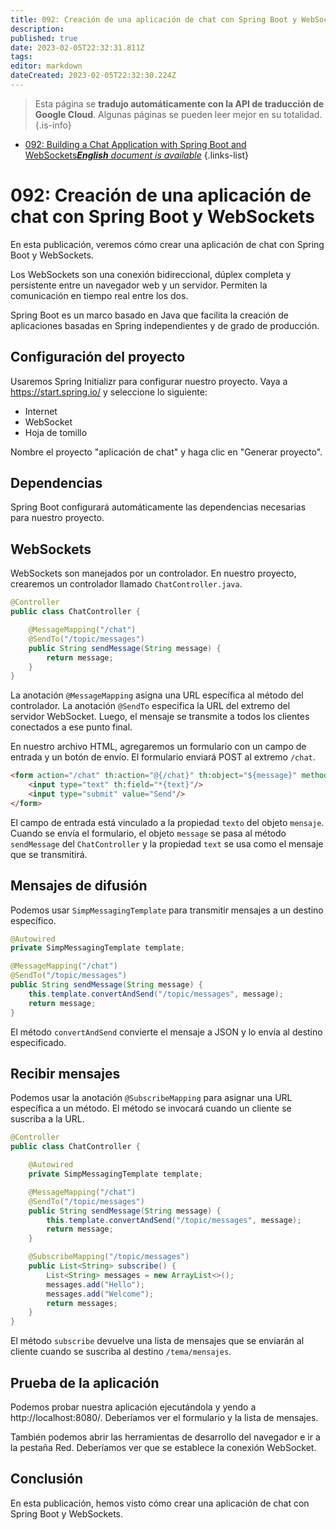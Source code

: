 ```yaml
---
title: 092: Creación de una aplicación de chat con Spring Boot y WebSockets
description: 
published: true
date: 2023-02-05T22:32:31.811Z
tags: 
editor: markdown
dateCreated: 2023-02-05T22:32:30.224Z
---
```


> Esta página se **tradujo automáticamente con la API de traducción de Google Cloud**.
Algunas páginas se pueden leer mejor en su totalidad.{.is-info}



- [092: Building a Chat Application with Spring Boot and WebSockets***English** document is available*](/en/Knowledge-base/Spring-Boot/Learning/092-building-a-chat-application-with-spring-boot-and-websockets)
{.links-list}


# 092: Creación de una aplicación de chat con Spring Boot y WebSockets

En esta publicación, veremos cómo crear una aplicación de chat con Spring Boot y WebSockets.

Los WebSockets son una conexión bidireccional, dúplex completa y persistente entre un navegador web y un servidor. Permiten la comunicación en tiempo real entre los dos.

Spring Boot es un marco basado en Java que facilita la creación de aplicaciones basadas en Spring independientes y de grado de producción.

## Configuración del proyecto

Usaremos Spring Initializr para configurar nuestro proyecto. Vaya a https://start.spring.io/ y seleccione lo siguiente:

* Internet
* WebSocket
* Hoja de tomillo

Nombre el proyecto "aplicación de chat" y haga clic en "Generar proyecto".

## Dependencias

Spring Boot configurará automáticamente las dependencias necesarias para nuestro proyecto.

## WebSockets

WebSockets son manejados por un controlador. En nuestro proyecto, crearemos un controlador llamado `ChatController.java`.

```java
@Controller
public class ChatController {

    @MessageMapping("/chat")
    @SendTo("/topic/messages")
    public String sendMessage(String message) {
        return message;
    }
}
```

La anotación `@MessageMapping` asigna una URL específica al método del controlador. La anotación `@SendTo` especifica la URL del extremo del servidor WebSocket. Luego, el mensaje se transmite a todos los clientes conectados a ese punto final.

En nuestro archivo HTML, agregaremos un formulario con un campo de entrada y un botón de envío. El formulario enviará POST al extremo `/chat`.

```html
<form action="/chat" th:action="@{/chat}" th:object="${message}" method="post">
    <input type="text" th:field="*{text}"/>
    <input type="submit" value="Send"/>
</form>
```

El campo de entrada está vinculado a la propiedad `texto` del objeto `mensaje`. Cuando se envía el formulario, el objeto `message` se pasa al método `sendMessage` del `ChatController` y la propiedad `text` se usa como el mensaje que se transmitirá.

## Mensajes de difusión

Podemos usar `SimpMessagingTemplate` para transmitir mensajes a un destino específico.

```java
@Autowired
private SimpMessagingTemplate template;

@MessageMapping("/chat")
@SendTo("/topic/messages")
public String sendMessage(String message) {
    this.template.convertAndSend("/topic/messages", message);
    return message;
}
```

El método `convertAndSend` convierte el mensaje a JSON y lo envía al destino especificado.

## Recibir mensajes

Podemos usar la anotación `@SubscribeMapping` para asignar una URL específica a un método. El método se invocará cuando un cliente se suscriba a la URL.

```java
@Controller
public class ChatController {

    @Autowired
    private SimpMessagingTemplate template;

    @MessageMapping("/chat")
    @SendTo("/topic/messages")
    public String sendMessage(String message) {
        this.template.convertAndSend("/topic/messages", message);
        return message;
    }

    @SubscribeMapping("/topic/messages")
    public List<String> subscribe() {
        List<String> messages = new ArrayList<>();
        messages.add("Hello");
        messages.add("Welcome");
        return messages;
    }
}
```

El método `subscribe` devuelve una lista de mensajes que se enviarán al cliente cuando se suscriba al destino `/tema/mensajes`.

## Prueba de la aplicación

Podemos probar nuestra aplicación ejecutándola y yendo a http://localhost:8080/. Deberíamos ver el formulario y la lista de mensajes.

También podemos abrir las herramientas de desarrollo del navegador e ir a la pestaña Red. Deberíamos ver que se establece la conexión WebSocket.

## Conclusión

En esta publicación, hemos visto cómo crear una aplicación de chat con Spring Boot y WebSockets.